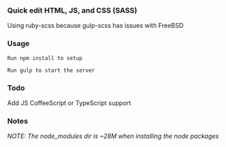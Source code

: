 ### Quick edit HTML, JS, and CSS (SASS)

Using ruby-scss because gulp-scss has issues with FreeBSD

### Usage

```
Run npm install to setup
```

```
Run gulp to start the server
```

### Todo
Add JS CoffeeScript or TypeScript support

### Notes
*NOTE: The node_modules dir is ~28M when installing the node packages*